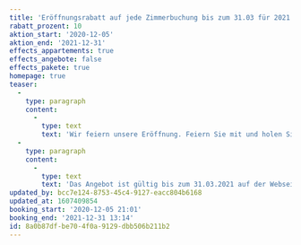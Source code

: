 ```yaml
---
title: 'Eröffnungsrabatt auf jede Zimmerbuchung bis zum 31.03 für 2021 von 10%'
rabatt_prozent: 10
aktion_start: '2020-12-05'
aktion_end: '2021-12-31'
effects_appartements: true
effects_angebote: false
effects_pakete: true
homepage: true
teaser:
  -
    type: paragraph
    content:
      -
        type: text
        text: 'Wir feiern unsere Eröffnung. Feiern Sie mit und holen Sie sich 10% Rabatt auf alle Übernachtungen für 2021.'
  -
    type: paragraph
    content:
      -
        type: text
        text: 'Das Angebot ist gültig bis zum 31.03.2021 auf der Webseite der Residenz Kubitzer Bodden. Kein Mindestbuchungswert. Nicht mit anderen Gutschein- und Rabattaktionen kombinierbar.'
updated_by: bcc7e124-8753-45c4-9127-eacc804b6168
updated_at: 1607409854
booking_start: '2020-12-05 21:01'
booking_end: '2021-12-31 13:14'
id: 8a0b87df-be70-4f0a-9129-dbb506b211b2
---
```

